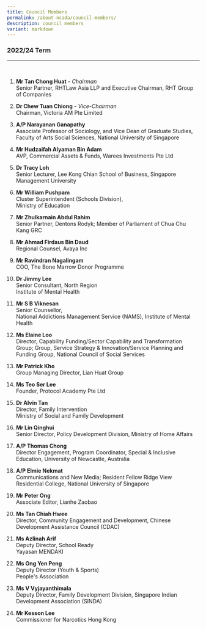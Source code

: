```yaml
---
title: Council Members
permalink: /about-ncada/council-members/
description: council members
variant: markdown
---
```

### 2022/24 Term
_________________________________
<br>

1. **Mr Tan Chong Huat** - *Chairman*
<br> Senior Partner, RHTLaw Asia LLP and Executive Chairman, RHT Group of Companies

2. **Dr Chew Tuan Chiong** - *Vice-Chairman*
<br> Chairman, Victoria AM Pte Limited

3. **A/P Narayanan Ganapathy** 
<br> Associate Professor of Sociology, and Vice Dean of Graduate Studies, Faculty of Arts Social Sciences, National University of Singapore

4. **Mr Hudzaifah Alyaman Bin Adam**
<br> AVP, Commercial Assets &amp; Funds, Warees Investments Pte Ltd

5. **Dr Tracy Loh**
<br> Senior Lecturer, Lee Kong Chian School of Business, Singapore Management University

6. **Mr William Pushpam**
<br> Cluster Superintendent (Schools Division),
<br>Ministry of Education

7. **Mr Zhulkarnain Abdul Rahim**
<br> Senior Partner, Dentons Rodyk;
Member of Parliament of Chua Chu Kang GRC

8. **Mr Ahmad Firdaus Bin Daud**
<br> Regional Counsel, Avaya Inc

9. **Mr Ravindran Nagalingam**
<br> COO, The Bone Marrow Donor Programme

10. **Dr Jimmy Lee**
<br>Senior Consultant, North Region
<br> Institute of Mental Health

11. **Mr S B Viknesan**
<br> Senior Counsellor,
<br> National Addictions
Management Service
(NAMS), Institute of
Mental Health

12. **Ms Elaine Loo**
<br> Director, Capability Funding/Sector Capability and Transformation Group; Group, Service Strategy &amp; Innovation/Service Planning and Funding Group, National Council of Social Services

13. **Mr Patrick Kho**
<br> Group Managing Director, Lian Huat Group

14. **Ms Teo Ser Lee**
<br> Founder, Protocol Academy Pte Ltd

15. **Dr Alvin Tan**
<br>  Director, Family Intervention
<br> Ministry of Social and Family Development

16. **Mr Lin Qinghui**  <br> Senior Director, Policy Development Division,
Ministry of Home Affairs 

17. **A/P Thomas Chong**
<br> Director Engagement, Program Coordinator, Special &amp; Inclusive Education, University of Newcastle, Australia

18. **A/P Elmie Nekmat**
<br> Communications and New Media; Resident Fellow Ridge View Residential College, National University of Singapore

19. **Mr Peter Ong**
<br> Associate Editor,
Lianhe Zaobao

17. **Ms Tan Chiah Hwee**
<br>Director, Community Engagement and Development, Chinese Development Assistance Council (CDAC)

18. **Ms Azlinah Arif**
<br> Deputy Director, School Ready
<br>Yayasan MENDAKI

19. **Ms Ong Yen Peng**
<br> Deputy Director (Youth &amp; Sports)
<br> People's Association

20. **Ms V Vyjayanthimala**
<br> Deputy Director, Family Development Division, Singapore Indian Development
Association (SINDA)

21. **Mr Kesson Lee**
<br> Commissioner for Narcotics
 Hong Kong